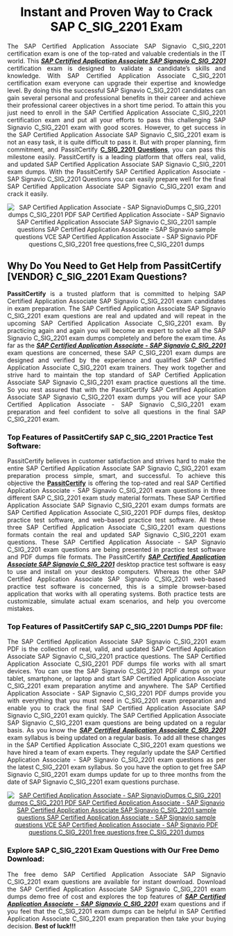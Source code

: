 <h1 style="text-align: center;"><strong><span style="display:block; color:Black; #AED6F1; ">Instant and Proven Way to Crack SAP C_SIG_2201 Exam </span></strong></h1>

<p style="text-align: justify;">The SAP Certified Application Associate SAP Signavio C_SIG_2201 certification exam is one of the top-rated and valuable credentials in the IT world. This <u><em><strong>SAP Certified Application Associate SAP Signavio C_SIG_2201</strong></em></u> certification exam is designed to validate a candidate’s skills and knowledge. With SAP Certified Application Associate C_SIG_2201 certification exam everyone can upgrade their expertise and knowledge level. By doing this the successful SAP Signavio C_SIG_2201 candidates can gain several personal and professional benefits in their career and achieve their professional career objectives in a short time period. To attain this you just need to enroll in the SAP Certified Application Associate C_SIG_2201 certification exam and put all your efforts to pass this challenging SAP Signavio C_SIG_2201 exam with good scores. However, to get success in the SAP Certified Application Associate SAP Signavio C_SIG_2201 exam is not an easy task, it is quite difficult to pass it. But with proper planning, firm commitment, and PassitCertify <a href="https://www.passitcertify.com/sap/c-sig-2201-questions.html"><strong>C_SIG_2201 Questions</strong></a>, you can pass this milestone easily. PassitCertify is a leading platform that offers real, valid, and updated SAP Certified Application Associate SAP Signavio C_SIG_2201 exam dumps. With the PassitCertify SAP Certified Application Associate - SAP Signavio C_SIG_2201<strong> </strong>Questions you can easily prepare well for the final SAP Certified Application Associate SAP Signavio C_SIG_2201 exam and crack it easily.</p>

<p style="text-align: center;"><img alt="SAP Certified Application Associate - SAP SignavioDumps C_SIG_2201 dumps C_SIG_2201 PDF SAP Certified Application Associate - SAP Signavio SAP Certified Application Associate SAP Signavio C_SIG_2201 sample questions SAP Certified Application Associate - SAP Signavio sample questions VCE SAP Certified Application Associate - SAP Signavio PDF questions C_SIG_2201 free questions,free C_SIG_2201 dumps" src="https://i.imgur.com/75Zi4s0.jpeg" /></p>

<h2><strong><span style="display:block; color:Black;">Why Do You Need to Get Help from PassitCertify [VENDOR} C_SIG_2201 Exam Questions? </span></strong></h2>

<p style="text-align: justify;"><strong>PassitCertify</strong> is a trusted platform that is committed to helping SAP Certified Application Associate SAP Signavio C_SIG_2201 exam candidates in exam preparation. The SAP Certified Application Associate SAP Signavio C_SIG_2201 exam questions are real and updated and will repeat in the upcoming SAP Certified Application Associate C_SIG_2201 exam. By practicing again and again you will become an expert to solve all the SAP Signavio C_SIG_2201 exam dumps completely and before the exam time. As far as the <u><em><strong>SAP Certified Application Associate - SAP Signavio C_SIG_2201</strong></em></u> exam questions are concerned, these SAP C_SIG_2201 exam dumps are designed and verified by the experience and qualified SAP Certified Application Associate C_SIG_2201 exam trainers. They work together and strive hard to maintain the top standard of SAP Certified Application Associate SAP Signavio C_SIG_2201 exam practice questions all the time. So you rest assured that with the PassitCertify SAP Certified Application Associate SAP Signavio C_SIG_2201 exam dumps you will ace your SAP Certified Application Associate - SAP Signavio C_SIG_2201 exam preparation and feel confident to solve all questions in the final SAP C_SIG_2201 exam.</p>

<h3><strong><span style="display:block; color:Black;">Top Features of PassitCertify SAP C_SIG_2201 Practice Test Software:</span></strong></h3>

<p style="text-align: justify;">PassitCertify believes in customer satisfaction and strives hard to make the entire SAP Certified Application Associate SAP Signavio C_SIG_2201 exam preparation process simple, smart, and successful. To achieve this objective the <a href="https://www.passitcertify.com/"><strong>PassitCertify</strong></a> is offering the top-rated and real SAP Certified Application Associate - SAP Signavio C_SIG_2201 exam questions in three different SAP C_SIG_2201 exam study material formats. These SAP Certified Application Associate SAP Signavio C_SIG_2201 exam dumps formats are SAP Certified Application Associate C_SIG_2201 PDF dumps files, desktop practice test software, and web-based practice test software. All these three SAP Certified Application Associate C_SIG_2201 exam questions formats contain the real and updated SAP Signavio C_SIG_2201 exam questions. These SAP Certified Application Associate - SAP Signavio C_SIG_2201 exam questions are being presented in practice test software and PDF dumps file formats. The PassitCertify <u><em><strong>SAP Certified Application Associate SAP Signavio C_SIG_2201</strong></em></u> desktop practice test software is easy to use and install on your desktop computers. Whereas the other SAP Certified Application Associate SAP Signavio C_SIG_2201 web-based practice test software is concerned, this is a simple browser-based application that works with all operating systems. Both practice tests are customizable, simulate actual exam scenarios, and help you overcome mistakes.</p>

<h3><strong><span style="display:block; color:Black;">Top Features of PassitCertify SAP C_SIG_2201 Dumps PDF file:</span></strong></h3>

<p style="text-align: justify;">The SAP Certified Application Associate SAP Signavio C_SIG_2201 exam PDF is the collection of real, valid, and updated SAP Certified Application Associate SAP Signavio C_SIG_2201 practice questions. The SAP Certified Application Associate C_SIG_2201 PDF dumps file works with all smart devices. You can use the SAP Signavio C_SIG_2201 PDF dumps on your tablet, smartphone, or laptop and start SAP Certified Application Associate C_SIG_2201 exam preparation anytime and anywhere. The SAP Certified Application Associate - SAP Signavio C_SIG_2201 PDF dumps provide you with everything that you must need in C_SIG_2201 exam preparation and enable you to crack the final SAP Certified Application Associate SAP Signavio C_SIG_2201 exam quickly. The SAP Certified Application Associate SAP Signavio C_SIG_2201 exam questions are being updated on a regular basis. As you know the <u><em><strong>SAP Certified Application Associate C_SIG_2201</strong></em></u> exam syllabus is being updated on a regular basis. To add all these changes in the SAP Certified Application Associate C_SIG_2201 exam questions we have hired a team of exam experts. They regularly update the SAP Certified Application Associate - SAP Signavio C_SIG_2201 exam questions as per the latest C_SIG_2201 exam syllabus. So you have the option to get free SAP Signavio C_SIG_2201 exam dumps update for up to three months from the date of SAP Signavio C_SIG_2201 exam questions purchase.</p>

<p style="text-align: center;"><a href="https://www.passitcertify.com/sap/c-sig-2201-questions.html"><img alt="SAP Certified Application Associate - SAP SignavioDumps C_SIG_2201 dumps C_SIG_2201 PDF SAP Certified Application Associate - SAP Signavio SAP Certified Application Associate SAP Signavio C_SIG_2201 sample questions SAP Certified Application Associate - SAP Signavio sample questions VCE SAP Certified Application Associate - SAP Signavio PDF questions C_SIG_2201 free questions,free C_SIG_2201 dumps" src="https://i.imgur.com/xsymCB8.jpeg" /></a></p>

<h3><strong><span style="display:block; color:Black;">Explore SAP C_SIG_2201 Exam Questions with Our Free Demo Download:</span></strong></h3>

<p style="text-align: justify;">The free demo SAP Certified Application Associate SAP Signavio C_SIG_2201 exam questions are available for instant download. Download the SAP Certified Application Associate SAP Signavio C_SIG_2201 exam dumps demo free of cost and explores the top features of <u><em><strong>SAP Certified Application Associate - SAP Signavio C_SIG_2201</strong></em></u> exam questions and if you feel that the C_SIG_2201 exam dumps can be helpful in SAP Certified Application Associate C_SIG_2201 exam preparation then take your buying decision. <strong>Best of luck!!!</strong></p>
